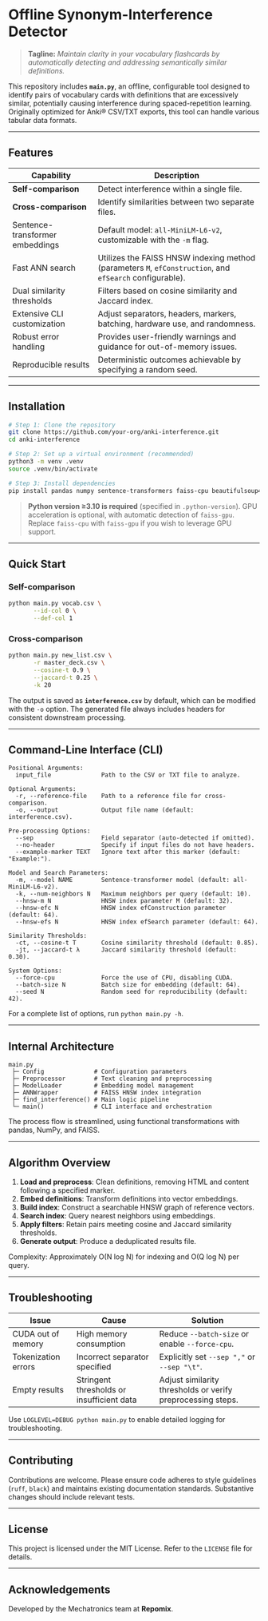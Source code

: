 # Offline Synonym-Interference Detector

> **Tagline:** *Maintain clarity in your vocabulary flashcards by automatically detecting and addressing semantically similar definitions.*

This repository includes **`main.py`**, an offline, configurable tool designed to identify pairs of vocabulary cards with definitions that are excessively similar, potentially causing interference during spaced-repetition learning. Originally optimized for Anki® CSV/TXT exports, this tool can handle various tabular data formats.

---

## Features

| Capability                      | Description                                                                                              |
| ------------------------------- | -------------------------------------------------------------------------------------------------------- |
| **Self-comparison**             | Detect interference within a single file.                                                                |
| **Cross-comparison**            | Identify similarities between two separate files.                                                        |
| Sentence-transformer embeddings | Default model: `all-MiniLM-L6-v2`, customizable with the `-m` flag.                                      |
| Fast ANN search                 | Utilizes the FAISS HNSW indexing method (parameters `M`, `efConstruction`, and `efSearch` configurable). |
| Dual similarity thresholds      | Filters based on cosine similarity and Jaccard index.                                                    |
| Extensive CLI customization     | Adjust separators, headers, markers, batching, hardware use, and randomness.                             |
| Robust error handling           | Provides user-friendly warnings and guidance for out-of-memory issues.                                   |
| Reproducible results            | Deterministic outcomes achievable by specifying a random seed.                                           |

---

## Installation

```bash
# Step 1: Clone the repository
git clone https://github.com/your-org/anki-interference.git
cd anki-interference

# Step 2: Set up a virtual environment (recommended)
python3 -m venv .venv
source .venv/bin/activate

# Step 3: Install dependencies
pip install pandas numpy sentence-transformers faiss-cpu beautifulsoup4 torch psutil
```

> **Python version ≥3.10 is required** (specified in `.python-version`). GPU acceleration is optional, with automatic detection of `faiss-gpu`. Replace `faiss-cpu` with `faiss-gpu` if you wish to leverage GPU support.


---

## Quick Start

### Self-comparison

```bash
python main.py vocab.csv \
       --id-col 0 \
       --def-col 1
```

### Cross-comparison

```bash
python main.py new_list.csv \
       -r master_deck.csv \
       --cosine-t 0.9 \
       --jaccard-t 0.25 \
       -k 20
```

The output is saved as **`interference.csv`** by default, which can be modified with the `-o` option. The generated file always includes headers for consistent downstream processing.

---

## Command-Line Interface (CLI)

```text
Positional Arguments:
  input_file              Path to the CSV or TXT file to analyze.

Optional Arguments:
  -r, --reference-file    Path to a reference file for cross-comparison.
  -o, --output            Output file name (default: interference.csv).

Pre-processing Options:
  --sep                   Field separator (auto-detected if omitted).
  --no-header             Specify if input files do not have headers.
  --example-marker TEXT   Ignore text after this marker (default: "Example:").

Model and Search Parameters:
  -m, --model NAME        Sentence-transformer model (default: all-MiniLM-L6-v2).
  -k, --num-neighbors N   Maximum neighbors per query (default: 10).
  --hnsw-m N              HNSW index parameter M (default: 32).
  --hnsw-efc N            HNSW index efConstruction parameter (default: 64).
  --hnsw-efs N            HNSW index efSearch parameter (default: 64).

Similarity Thresholds:
  -ct, --cosine-t T       Cosine similarity threshold (default: 0.85).
  -jt, --jaccard-t λ      Jaccard similarity threshold (default: 0.30).

System Options:
  --force-cpu             Force the use of CPU, disabling CUDA.
  --batch-size N          Batch size for embedding (default: 64).
  --seed N                Random seed for reproducibility (default: 42).
```

For a complete list of options, run `python main.py -h`.

---

## Internal Architecture

```
main.py
 ├─ Config              # Configuration parameters
 ├─ Preprocessor        # Text cleaning and preprocessing
 ├─ ModelLoader         # Embedding model management
 ├─ ANNWrapper          # FAISS HNSW index integration
 ├─ find_interference() # Main logic pipeline
 └─ main()              # CLI interface and orchestration
```

The process flow is streamlined, using functional transformations with pandas, NumPy, and FAISS.

---

## Algorithm Overview

1. **Load and preprocess**: Clean definitions, removing HTML and content following a specified marker.
2. **Embed definitions**: Transform definitions into vector embeddings.
3. **Build index**: Construct a searchable HNSW graph of reference vectors.
4. **Search index**: Query nearest neighbors using embeddings.
5. **Apply filters**: Retain pairs meeting cosine and Jaccard similarity thresholds.
6. **Generate output**: Produce a deduplicated results file.

Complexity: Approximately O(N log N) for indexing and O(Q log N) per query.

---

## Troubleshooting

| Issue               | Cause                                     | Solution                                                    |
| ------------------- | ----------------------------------------- | ----------------------------------------------------------- |
| CUDA out of memory  | High memory consumption                   | Reduce `--batch-size` or enable `--force-cpu`.              |
| Tokenization errors | Incorrect separator specified             | Explicitly set `--sep ","` or `--sep "\t"`.                 |
| Empty results       | Stringent thresholds or insufficient data | Adjust similarity thresholds or verify preprocessing steps. |

Use `LOGLEVEL=DEBUG python main.py` to enable detailed logging for troubleshooting.

---

## Contributing

Contributions are welcome. Please ensure code adheres to style guidelines (`ruff`, `black`) and maintains existing documentation standards. Substantive changes should include relevant tests.

---

## License

This project is licensed under the MIT License. Refer to the `LICENSE` file for details.

---

## Acknowledgements

Developed by the Mechatronics team at **Repomix**.

